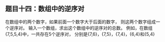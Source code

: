 ## 题目十四：数组中的逆序对
在数组中的两个数字，如果前面一个数字大于后面的数字，
则这两个数字组成一个逆序对。
输入一个数组，求出这个数组中的逆序对的总数。
例如，在数组{7,5,5,4}中，一共存在5个逆序对，
分别是{7,6}，{7,5}，{7,4}，{6,4}和{5,4}
